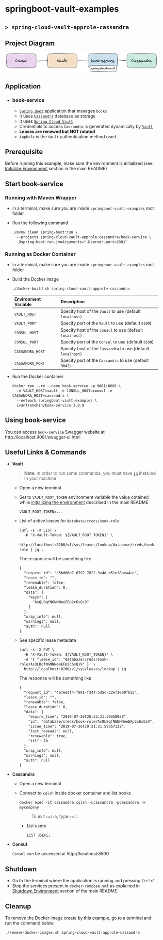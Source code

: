 # springboot-vault-examples
## `> spring-cloud-vault-approle-cassandra`

## Project Diagram

![project-diagram](../documentation/spring-cloud-vault-approle-cassandra.jpeg)

## Application

- ### book-service

  - [`Spring Boot`](https://docs.spring.io/spring-boot/docs/current/reference/htmlsingle/) application that manages `books`
  - It uses [`Cassandra`](https://cassandra.apache.org/) database as storage
  - It uses [`Spring Cloud Vault`](https://cloud.spring.io/spring-cloud-vault/spring-cloud-vault.html)
  - Credentials to access `Cassandra` is generated dynamically by [`Vault`](https://www.vaultproject.io)
  - **Leases are renewed but NOT rotated**
  - `AppRole` is the `Vault` authentication method used

## Prerequisite

Before running this example, make sure the environment is initialized (see [Initialize Environment](https://github.com/ivangfr/springboot-vault-examples#initialize-environment) section in the main README)

## Start book-service

### Running with Maven Wrapper

- In a terminal, make sure you are inside `springboot-vault-examples` root folder

- Run the following command
  ```
  ./mvnw clean spring-boot:run \
    --projects spring-cloud-vault-approle-cassandra/book-service \
    -Dspring-boot.run.jvmArguments="-Dserver.port=9081"
  ```

### Running as Docker Container

- In a terminal, make sure you are inside `springboot-vault-examples` root folder
  
- Build the Docker image
  ```
  ./docker-build.sh spring-cloud-vault-approle-cassandra
  ```
  | Environment Variable | Description                                                  |
  |----------------------|--------------------------------------------------------------|
  | `VAULT_HOST`         | Specify host of the `Vault` to use (default `localhost`)     |
  | `VAULT_PORT`         | Specify port of the `Vault` to use (default `8200`)          |
  | `CONSUL_HOST`        | Specify host of the `Consul` to use (default `localhost`)    |
  | `CONSUL_PORT`        | Specify port of the `Consul` to use (default `8500`)         |
  | `CASSANDRA_HOST`     | Specify host of the `Cassandra` to use (default `localhost`) |
  | `CASSANDRA_PORT`     | Specify port of the `Cassandra` to use (default `9042`)      |

- Run the Docker container
  ```
  docker run --rm --name book-service -p 9081:8080 \
    -e VAULT_HOST=vault -e CONSUL_HOST=consul -e CASSANDRA_HOST=cassandra \
    --network springboot-vault-examples \
    ivanfranchin/book-service:1.0.0
  ```

## Using book-service

You can access `book-service` Swagger website at http://localhost:9081/swagger-ui.html

## Useful Links & Commands

- **Vault**

  > **Note**: In order to run some commands, you must have [`jq`](https://stedolan.github.io/jq) installed in your machine

  - Open a new terminal
    
  - Set to `VAULT_ROOT_TOKEN` environment variable the value obtained while [initializing the environment](https://github.com/ivangfr/springboot-vault-examples#initialize-environment) described in the main README
    ```
    VAULT_ROOT_TOKEN=...
    ```

  - List of active leases for `database/creds/book-role`
    ```
    curl -s -X LIST \
      -H "X-Vault-Token: ${VAULT_ROOT_TOKEN}" \
      http://localhost:8200/v1/sys/leases/lookup/database/creds/book-role | jq .
    ```
     
    The response will be something like
    ```
    {
      "request_id": "c56d60d7-6792-7822-3e4d-b51ef8bea4ce",
      "lease_id": "",
      "renewable": false,
      "lease_duration": 0,
      "data": {
        "keys": [
          "AsQLBqfNGNNNeeEFp2c6sQs9"
        ]
      },
      "wrap_info": null,
      "warnings": null,
      "auth": null
    }
    ```

  - See specific lease metadata
    ```
    curl -s -X PUT \
      -H "X-Vault-Token: ${VAULT_ROOT_TOKEN}" \
      -d '{ "lease_id": "database/creds/book-role/AsQLBqfNGNNNeeEFp2c6sQs9" }' \
      http://localhost:8200/v1/sys/leases/lookup | jq .
    ```
     
    The response will be something like
    ```
    {
      "request_id": "4b7ee3f4-f891-f34f-5d5c-22ef2600fb55",
      "lease_id": "",
      "renewable": false,
      "lease_duration": 0,
      "data": {
        "expire_time": "2019-07-26T20:23:21.5935893Z",
        "id": "database/creds/book-role/AsQLBqfNGNNNeeEFp2c6sQs9",
        "issue_time": "2019-07-26T20:21:21.5935713Z",
        "last_renewal": null,
        "renewable": true,
        "ttl": 70
      },
      "wrap_info": null,
      "warnings": null,
      "auth": null
    }
    ```

- **Cassandra**

  - Open a new terminal

  - Connect to `cqlsh` inside docker container and list books
    ```
    docker exec -it cassandra cqlsh -ucassandra -pcassandra -k mycompany
    ```
    > To exit `cqlsh`, type `exit`

    - List users
      ```
      LIST USERS;
      ```

- **Consul**

  `Consul` can be accessed at http://localhost:8500

## Shutdown

- Go to the terminal where the application is running and pressing `Ctrl+C`
- Stop the services present in `docker-compose.yml` as explained in [Shutdown Environment](https://github.com/ivangfr/springboot-vault-examples#shutdown-environment) section of the main README

## Cleanup

To remove the Docker image create by this example, go to a terminal and run the command below
```
./remove-docker-images.sh spring-cloud-vault-approle-cassandra
```
